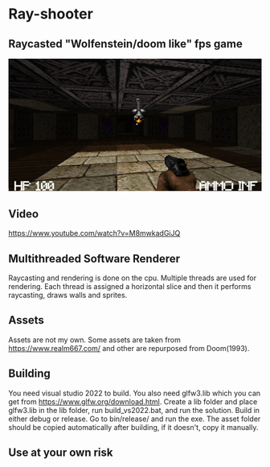 # Ray-shooter

## Raycasted "Wolfenstein/doom like" fps game

![SCREENSHOT](image.png)

## Video
https://www.youtube.com/watch?v=M8mwkadGiJQ

## Multithreaded Software Renderer
Raycasting and rendering is done on the cpu. Multiple threads are used for rendering. Each thread is assigned a horizontal slice and then it performs raycasting, draws walls and sprites.  

## Assets
Assets are not my own. Some assets are taken from https://www.realm667.com/ and other are repurposed from Doom(1993).

## Building
You need visual studio 2022 to build. You also need glfw3.lib which you can get from https://www.glfw.org/download.html. Create a lib folder and place glfw3.lib in the lib folder,
run build_vs2022.bat, and run the solution. Build in either debug or release. Go to bin/release/ and run the exe. The asset folder should be
copied automatically after building, if it doesn't, copy it manually.

## Use at your own risk
